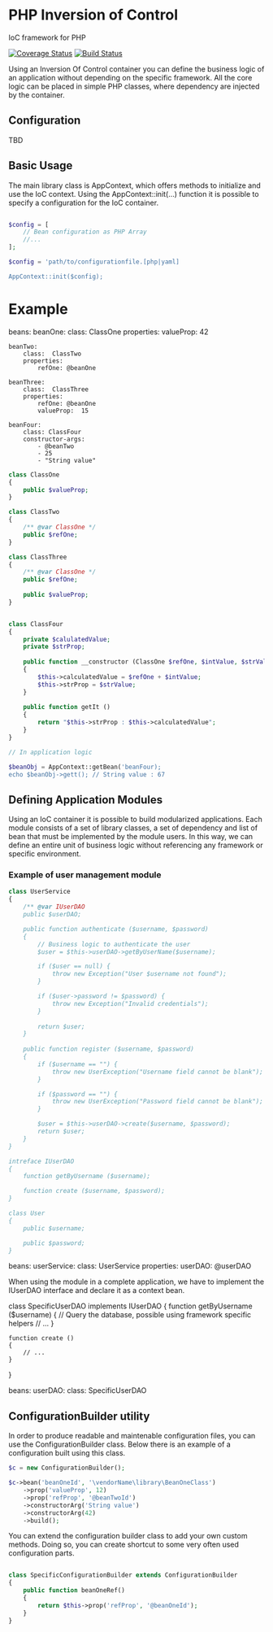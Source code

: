 PHP Inversion of Control
========================

IoC framework for PHP

[![Coverage Status](https://coveralls.io/repos/zeeke/php-ioc/badge.png)](https://coveralls.io/r/zeeke/php-ioc)
[![Build Status](https://travis-ci.org/zeeke/php-ioc.png?branch=master)](https://travis-ci.org/zeeke/php-ioc)


Using an Inversion Of Control container you can define the business
logic of an application without depending on the specific framework. All
the core logic can be placed in simple PHP classes, where dependency are
injected by the container.

## Configuration

TBD

## Basic Usage

The main library class is AppContext, which offers methods to
initialize and use the IoC context. Using the AppContext::init(...)
function it is possible to specify a configuration for the IoC
container.

```PHP

$config = [ 
    // Bean configuration as PHP Array
    //... 
];

$config = 'path/to/configurationfile.[php|yaml]

AppContext::init($config);

```

# Example

beans:
    beanOne:
        class:  ClassOne
        properties:
            valueProp: 42
    
    beanTwo:
        class:  ClassTwo
        properties:
            refOne: @beanOne
    
    beanThree:
        class:  ClassThree
        properties:
            refOne: @beanOne
            valueProp:  15
    
    beanFour:
        class: ClassFour
        constructor-args:
            - @beanTwo
            - 25
            - "String value"

```PHP
class ClassOne
{
    public $valueProp;
}

class ClassTwo
{
    /** @var ClassOne */
    public $refOne;
}

class ClassThree
{
    /** @var ClassOne */
    public $refOne;
    
    public $valueProp;
}


class ClassFour
{
    private $calulatedValue;
    private $strProp;
    
    public function __constructor (ClassOne $refOne, $intValue, $strValue)
    {
        $this->calculatedValue = $refOne + $intValue;
        $this->strProp = $strValue;
    }
    
    public function getIt ()
    {
        return "$this->strProp : $this->calculatedValue";
    }
}

// In application logic

$beanObj = AppContext::getBean('beanFour);
echo $beanObj->gett(); // String value : 67

```


## Defining Application Modules

Using an IoC container it is possible to build modularized applications.
Each module consists of a set of library classes, a set of dependency
and list of bean that must be implemented by the module users.
In this way, we can define an entire unit of business logic without
referencing any framework or specific environment.

### Example of user management module

```PHP
class UserService
{
    /** @var IUserDAO
    public $userDAO;

    public function authenticate ($username, $password)
    {
        // Business logic to authenticate the user
        $user = $this->userDAO->getByUserName($username);

        if ($user == null) {
            throw new Exception("User $username not found");
        }

        if ($user->password != $password) {
            throw new Exception("Invalid credentials");
        }
        
        return $user;
    }
    
    public function register ($username, $password)
    {
        if ($username == "") {
            throw new UserException("Username field cannot be blank");
        }

        if ($password == "") {
            throw new UserException("Password field cannot be blank");
        }

        $user = $this->userDAO->create($username, $password);
        return $user;
    }
}

intreface IUserDAO
{
    function getByUsername ($username);

    function create ($username, $password);
}

class User
{
    public $username;

    public $password;
}

```

beans:
    userService:
        class: UserService
        properties:
            userDAO: @userDAO


When using the module in a complete application, we have to implement
the IUserDAO interface and declare it as a context bean.

class SpecificUserDAO implements IUserDAO
{
    function getByUsername ($username)
    {
        // Query the database, possible using framework specific helpers
        // ...
    }
    
    function create ()
    {
        // ...
    }
}

beans:
    userDAO:
        class:  SpecificUserDAO


## ConfigurationBuilder utility

In order to produce readable and maintenable configuration files, you
can use the ConfigurationBuilder class.
Below there is an example of a configuration built using this class.

```PHP
$c = new ConfigurationBuilder();

$c->bean('beanOneId', '\vendorName\library\BeanOneClass')
    ->prop('valueProp', 12)
    ->prop('refProp', '@beanTwoId')
    ->constructorArg('String value')
    ->constructorArg(42)
    ->build();


```

You can extend the configuration builder class to add your own custom
methods. Doing so, you can create shortcut to some very often used
configuration parts.

```PHP

class SpecificConfigurationBuilder extends ConfigurationBuilder
{
    public function beanOneRef()
    {
        return $this->prop('refProp', '@beanOneId');
    }
}

```
